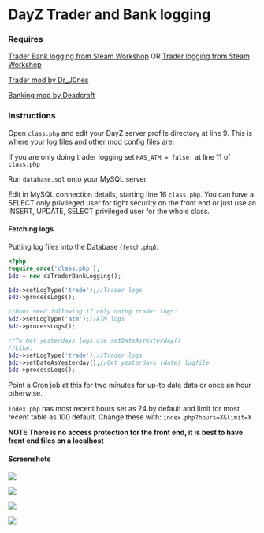 # DayZ Trader and Bank logging

### Requires

[Trader Bank logging from Steam Workshop](https://steamcommunity.com/sharedfiles/filedetails/?id=2114540423 "@TBLogging") OR [Trader logging from Steam Workshop](https://steamcommunity.com/sharedfiles/filedetails/?id=2115376735 "@TLogging")

[Trader mod by Dr_J0nes](https://steamcommunity.com/sharedfiles/filedetails/?id=1590841260)

[Banking mod by Deadcraft](https://steamcommunity.com/workshop/filedetails/?id=1836257061)


### Instructions

Open `class.php` and edit your DayZ server profile directory at line 9. This is where your log files and other mod config files are.

If you are only doing trader logging set `HAS_ATM = false;` at line 11 of `class.php`

Run `database.sql` onto your MySQL server.

Edit in MySQL connection details, starting line 16 `class.php`. 
You can have a SELECT only privileged user for tight security on the front end or just use an INSERT, UPDATE, SELECT privileged user for the whole class.

#### Fetching logs

Putting log files into the Database (`fetch.php`):

```php
<?php
require_once('class.php');
$dz = new dzTraderBankLogging();

$dz->setLogType('trade');//Trader logs
$dz->processLogs();

//Dont need following if only doing trader logs:
$dz->setLogType('atm');//ATM logs
$dz->processLogs();

//To Get yesterdays logs use setDateAsYesterday()
//Like:
$dz->setLogType('trade');//Trader logs
$dz->setDateAsYesterday();//Get yesterdays (date) logfile
$dz->processLogs();
```

Point a Cron job at this for two minutes for up-to date data or once an hour otherwise.


`index.php` has most recent hours set as 24 by default and limit for most recent table as 100 default.
Change these with: `index.php?hours=X&limit=X`


__NOTE There is no access protection for the front end, it is best to have front end files on a localhost__


#### Screenshots

![](https://steamuserimages-a.akamaihd.net/ugc/1044219148020747745/112A3D2EFCA4C07C25532AD04F81315028805665/?imw=637&imh=358)

![](https://steamuserimages-a.akamaihd.net/ugc/1044219148020736417/758A2331CCEBF035CF4AA488D060EB6ABF5B2079/?imw=637&imh=358)

![](https://steamuserimages-a.akamaihd.net/ugc/1044219148020748533/7DA322E50BB87607F2E51DB90C5EAB2FA2C1B18E/?imw=637&imh=358)

![](https://steamuserimages-a.akamaihd.net/ugc/1044219148020748836/75776473D43AA4840620BCBE47037A44CDD2FDF9/?imw=637&imh=358)



